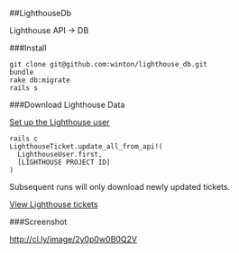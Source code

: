 ##LighthouseDb

Lighthouse API -> DB

###Install

    git clone git@github.com:winton/lighthouse_db.git
    bundle
    rake db:migrate
    rails s

###Download Lighthouse Data

[Set up the Lighthouse user](http://127.0.0.1:3000/admin/lighthouse_users/new)

	rails c
	LighthouseTicket.update_all_from_api!(
      LighthouseUser.first,
      [LIGHTHOUSE PROJECT ID]
    )

Subsequent runs will only download newly updated tickets.

[View Lighthouse tickets](http://127.0.0.1:3000/admin/lighthouse_tickets)

###Screenshot

http://cl.ly/image/2y0p0w0B0Q2V